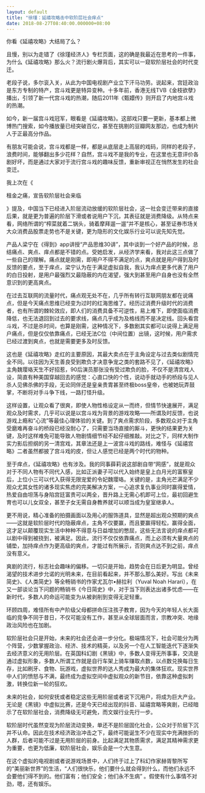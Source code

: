 ```yaml
---
layout: default
title: "徐瑾：延禧攻略击中软阶层社会痒点"
date: 2018-08-27T08:40:00.000000+08:00
---
```


你看《延禧攻略》大结局了么？


且慢，别以为走错了《徐瑾经济人》专栏页面，这的确是我最近在思考的一件事，为什么《延禧攻略》那么火？流行剧火爆背后，其实可以一窥软阶层社会的时代变迁。


老段子说，多尔衮入关，从此为中国电视剧产业立下汗马功劳。说起来，宫廷政治是东方专制的特产，宫斗戏更是特异变种。十多年前，香港无线TVB《金枝欲孽》播出，引领了新一代宫斗戏的热潮，随后2011年《甄嬛传》则开启了内地宫斗戏的热潮。


如今，新一届宫斗戏冠军，眼看是《延禧攻略》。这部戏只要一更新，基本都上微博热门搜索，如今播放量已经突破百亿，甚至在挑剔的豆瓣网友那边，也成为制片人于正最高分作品。


有朋友可能会说，宫斗戏都是一样，都是从底层走上高层的戏码，同样的老段子，浪费时间，能够翻出多少花样？自然，宫斗戏不是我的专业，在这里也无意评价各剧好坏，而是通过大家对于流行宫斗戏的趣味反馈，重新审视正在悄然发生的社会变迁。


我上次在《

租金之痛，宣告软阶层社会来临

》提及，中国当下已经进入阶层流动放缓的软阶层社会，这一社会变迁带来的直接后果，就是更为普遍的阶层下滑或者说用户下沉，其表征就是消费降级。从特点来看，网络所谓的“榨菜就着二锅头，骑着摩拜遛一遛”并不是核心，甚至证券市场关大众消费品股票走势也不是关键，更为隐形的文化娱乐行业可以说先知先觉。


产品人梁宁在《得到》app讲授“产品思维30讲”，其中谈到一个好产品的时候，总结痛点、爽点、痒点都是不错的点。受她启发，从经济学来看，我对此这三点做了一些自己的理解。痛点就是刚需，即用户不得不满足的点，爽点就是用户得到及时反馈的要点，至于痒点，梁宁认为在于满足虚拟自我，我认为痒点更多代表了用户的白日投射，是用户最强烈又最隐蔽的内在渴望，强大到甚至用户自身也没有全然意识到的更高爽点。


在过去互联网的流量时代，痛点观无处不在，几乎所有转行互联网朋友都在说痛点，但是今天痛点思维已经变为过时的红海思维了。经历过消费升级时代的消费者，也有所谓的棘轮效应，即人们的消费具备不可逆性，易上难下，即使面临消费降低，也无法退回到过去的要求线，痛点几乎成为及格线而不是决定线。回头看宫斗戏，不过是杀时间，也算是刚需，这种情况下，多数剧其实都可以说得上满足用户痛点，但是仅仅依靠痛点，已经无法C位（中间位置）出镜，这时候，用户需求已经过渡到爽点，也就是需要更多及时反馈。


这也是《延禧攻略》走红的主要原因，其最大卖点在于主角设定与过去类似剧情完全不同。以往因为天生善良受到欺负才决意争宠之类的套路不见了，《延禧攻略》主角魏璎珞天生不好招惹，90后演员那张没有受过欺负的脸，不仅不是清宫戏人设，简直有种美国穿越回去的感觉：心直口快的个性，说动手就动手的桥段与见人杀人见佛杀佛的手段，无论同伴还是皇亲贵胄甚至终极boss皇帝，也被她玩弄鼓掌，不断将对手斗争下线，一路打怪升级。


这样设置，让观众看了很爽，即使人物性格设定从一而终，但情节快速展开，满足观众及时需求，几乎可以说是以宫斗戏为背景的游戏攻略——所谓及时反馈，也说游戏上瘾和“心流”等最佳心理体验的关键。到了爽点需求阶段，多数观众对于主角受磨难再奋斗的桥段已经没耐心了，只需要当场直接的厮斗，更快的结果更为关键，及时这样难免可能导致人物剧情细节经不起仔细推敲。对比之下，同样大制作实力影后担纲的另一清宫戏，其章法还是上一波宫斗戏的路线，难怪与《延禧宫略》二者虽然都披了宫斗戏的皮，但让人感觉已经是两个时代的物种。


至于痒点，《延禧攻略》也有涉及。我的同事薛莉说这部剧自带“网感”，就是观众对于不同人物有不同代入感，比如正派妻子可以代入始终是皇上白月光的富察皇后，上位小三可以代入获得无限宠爱的令妃魏璎珞。关键的是，主角光芒满足不少观众尤其女性的诸多现实焦虑的完美解决方案，一心追求复仇事业同时赢得爱情，热爱自由坦荡与身陷宫廷富贵可以两全，晋升路上无需心机即可上位，最初回避生育也可以儿女双全，甚至子女无需自身教养就可以顺当成为皇室继承人。


更不用说，精心准备的拍摄画面以及用心的服饰道具，显然是超出观众预期的爽点——这就是软阶层时代的隐蔽痒点，主角不仅要赢，而且要赢得轻松，赢得全面，这才足以颠覆现实生活中种种不得意与日益增加的憋屈，这些无法言说的痒点都可以剧中得到被挠到，被满足。因此，流行不仅仅依靠痛点，而上必须有大量爽点的铺垫，加持痒点作为更高级的爽点，才能过有所展示，否则爽点达不到之前，痒点没有意义。


爽剧的流行，标志社会趣味的偏移。一切只是开始，趋势会在日后更为明显。曾经渴望的技术进步允诺的光明未来，在目前看起来，并不那么那么美好。写出《未来简史》、《人类简史》等全畅销书的作家尤瓦尔•赫拉利（Yuval Noah Harari），在又一部谈论当下问题的畅销书《今日简史》中，对于当下则表达出诸多忧虑——在新时代，多数人的命运可能变为从被剥削到变得无足轻重。


环顾四周，难怪所有中产阶级父母都拼命压注孩子教育，因为今天的年轻人长大面临的竞争不同于昔日，不仅可能没有工作，甚至从全球层面而言，宗教冲突、地缘政治风险也在加剧。


软阶层社会只是开始，未来的社会还会进一步分化。极端情况下，社会可能分为两个阵营，少数掌握政治、经济、技术的精英，以及另一个在人工智能迭代下逐渐失去经济意义的无用阶层。在英国科幻剧《黑镜》中，多数人变得无所事事，交流是通过虚拟形象，多数人所谓工作就是自行车架上骑车赚取点数，以点数兑换每日生存，比如刷牙、食物、玩游戏，虚拟世界的达人秀成为最大的集体狂欢。现实世界中人们的愤怒与不满，最终成为虚拟空间中虚拟观众的新节目，依靠这种虚拟刺激，转换位新一轮的狂欢。


未来的社会，如何安抚或者稳定这些无用阶层或者说下沉用户，将成为巨大产业。无论是《黑镜》中虚拟比赛，还是今天已经出现的抖音、延禧宫略等爽剧，已经暗示了在软阶层社会，消费降级无可避免，而文娱行业先行一步。


软阶层时代虽然变现为阶层流动变换，单还不是阶层固化社会，公众对于阶层下沉并不认命。因此在技术经济政治冲击之下，最终可能诞生不少在现实中充满挫折的人群，后者可能不过是无用阶层的前身。比起满足其物质需求，满足其精神需求更为重要，也更为低廉，软阶层社会，娱乐会是一个大生意。


在这个虚拟的电视剧或者说游戏场景中，人们终于过上了科幻作家赫胥黎所写的“美丽新世界”的生活，“人们很快乐，他们要什么就会得到什么，而他们永远不会要他们得不到的。他们富有；他们安全；他们永不生病” 。假使有什么事情不对劲，嗯，还有娱乐。


